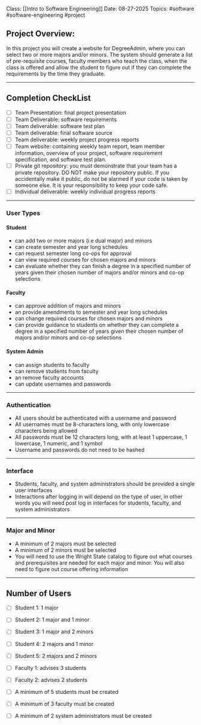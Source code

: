 Class: [[Intro to Software Engineering]]
Date: 08-27-2025
Topics: #software #software-engineering #project 

## Project Overview:

In this project you will create a website for DegreeAdmin, where you can select two or more majors and/or minors. The system should generate a list of pre-requisite courses, faculty members who teach the class, when the class is offered and allow the student to figure out if they can complete the requirements by the time they graduate.
* * *
## Completion CheckList

- [ ] Team Presentation: final project presentation 
- [ ] Team Deliverable: software requirements 
- [ ] Team deliverable: software test plan
- [ ] Team deliverable: final software source
- [ ] Team deliverable: weekly project progress reports
- [ ] Team website: containing weekly team report, team member information, overview of your project, software requirement specification, and software test plan.
- [ ] Private git repository: you must demonstrate that your team has a private repository. DO NOT make your repository public. If you accidentally make it public, do not be alarmed if your code is taken by someone else. It is your responsibility to keep your code safe.
- [ ] Individual deliverable: weekly individual progress reports

*** 

### User Types 
#### Student 

- can add two or more majors (i.e dual major) and minors 
- can create semester and year long schedules
- can request semester long co-ops for approval
- can view required courses for chosen majors and minors
- can evaluate whether they can finish a degree in a specified number of years given their chosen number of majors and/or minors and co-op selections

#### Faculty

- can approve addition of majors and minors
- an provide amendments to semester and year long schedules
- can change required courses for chosen majors and minors
- can provide guidance to students on whether they can complete a degree in a specified number of years given their chosen number of majors and/or minors and co-op selections

#### System Admin 

- can assign students to faculty
- can remove students from faculty
- an remove faculty accounts
- can update usernames and passwords

* * *

### Authentication 

- All users should be authenticated with a username and password
- All usernames must be 8-characters long, with only lowercase characters being allowed
- All passwords must be 12 characters long, with at least 1 uppercase, 1 lowercase, 1 numeric, and 1 symbol
- Username and passwords do not need to be hashed

---
### Interface 

- Students, faculty, and system administrators should be provided a single user interfaces
- Interactions after logging in will depend on the type of user, in other words you will need post log in interfaces for students, faculty, and system administrators


---
### Major and Minor 

- A minimum of 2 majors must be selected
- A minimum of 2 minors must be selected
- You will need to use the Wright State catalog to figure out what courses and prerequisites are needed for each major and minor. You will also need to figure out course offering information

---

## Number of Users

- [ ] Student 1: 1 major
- [ ] Student 2: 1 major and 1 minor
- [ ] Student 3: 1 major and 2 minors
- [ ] Student 4: 2 majors and 1 minor
- [ ] Student 5: 2 majors and 2 minors
- [ ] Faculty 1: advises 3 students
- [ ] Faculty 2: advises 2 students
- [ ] A minimum of 5 students must be created
- [ ] A minimum of 3 faculty must be created
- [ ] A minimum of 2 system administrators must be created



